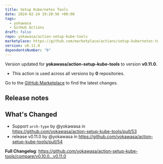 ```yaml
---
title: Setup Kubernetes Tools
date: 2024-02-24 19:20:56 +00:00
tags:
  - yokawasa
  - GitHub Actions
draft: false
repo: yokawasa/action-setup-kube-tools
marketplace: https://github.com/marketplace/actions/setup-kubernetes-tools
version: v0.11.0
dependentsNumber: "0"
---
```



Version updated for **yokawasa/action-setup-kube-tools** to version **v0.11.0**.
- This action is used across all versions by **0** repositories.

Go to the [GitHub Marketplace](https://github.com/marketplace/actions/setup-kubernetes-tools) to find the latest changes.

## Release notes

## What's Changed
* Support `arch-type` by @yokawasa in https://github.com/yokawasa/action-setup-kube-tools/pull/53
* release v0.11.0 by @yokawasa in https://github.com/yokawasa/action-setup-kube-tools/pull/54


**Full Changelog**: https://github.com/yokawasa/action-setup-kube-tools/compare/v0.10.0...v0.11.0
